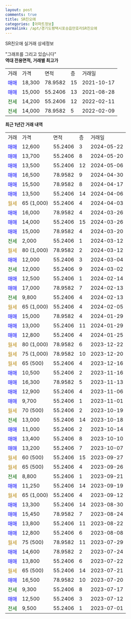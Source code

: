 ```yaml
---
layout: post
comments: true
title: SR친오애
categories: [아파트정보]
permalink: /apt/경기도평택시포승읍만호리SR친오애
---
```


SR친오애 실거래 상세정보

<script type="text/javascript">
  google.charts.load('current', {'packages':['line', 'corechart']});
  google.charts.setOnLoadCallback(drawChart);

  function drawChart() {
    var data = new google.visualization.DataTable();
    data.addColumn('date', '거래일');
    data.addColumn('number', "매매");
    data.addColumn('number', "전세");
    data.addColumn('number', "전매");

    data.addRows([[new Date(Date.parse("2024-05-22")), 12600, null, null], [new Date(Date.parse("2024-05-20")), 13700, null, null], [new Date(Date.parse("2024-05-06")), 13500, null, null], [new Date(Date.parse("2024-04-30")), 16500, null, null], [new Date(Date.parse("2024-04-17")), 15500, null, null], [new Date(Date.parse("2024-04-06")), 13500, null, null], [new Date(Date.parse("2024-04-03")), null, null, null], [new Date(Date.parse("2024-03-26")), 16000, null, null], [new Date(Date.parse("2024-03-26")), 14000, null, null], [new Date(Date.parse("2024-03-20")), 15000, null, null], [new Date(Date.parse("2024-03-12")), null, 2000, null], [new Date(Date.parse("2024-03-12")), null, null, null], [new Date(Date.parse("2024-03-04")), 12000, null, null], [new Date(Date.parse("2024-03-02")), null, 12000, null], [new Date(Date.parse("2024-02-14")), 12500, null, null], [new Date(Date.parse("2024-02-13")), 17000, null, null], [new Date(Date.parse("2024-02-13")), null, 9800, null], [new Date(Date.parse("2024-02-05")), null, null, null], [new Date(Date.parse("2024-01-29")), 15000, null, null], [new Date(Date.parse("2024-01-29")), 13000, null, null], [new Date(Date.parse("2024-01-25")), 12800, null, null], [new Date(Date.parse("2023-12-22")), null, null, null], [new Date(Date.parse("2023-12-20")), null, null, null], [new Date(Date.parse("2023-12-16")), null, null, null], [new Date(Date.parse("2023-11-16")), 10500, null, null], [new Date(Date.parse("2023-11-13")), 16300, null, null], [new Date(Date.parse("2023-11-06")), 12900, null, null], [new Date(Date.parse("2023-11-01")), 9700, null, null], [new Date(Date.parse("2023-10-19")), null, null, null], [new Date(Date.parse("2023-10-18")), null, 13000, null], [new Date(Date.parse("2023-10-14")), 11000, null, null], [new Date(Date.parse("2023-10-10")), 13400, null, null], [new Date(Date.parse("2023-10-07")), 13200, null, null], [new Date(Date.parse("2023-09-27")), null, null, null], [new Date(Date.parse("2023-09-26")), null, null, null], [new Date(Date.parse("2023-09-21")), null, 8800, null], [new Date(Date.parse("2023-09-19")), 11250, null, null], [new Date(Date.parse("2023-09-12")), null, null, null], [new Date(Date.parse("2023-08-30")), 13300, null, null], [new Date(Date.parse("2023-08-24")), 15450, null, null], [new Date(Date.parse("2023-08-22")), 13800, null, null], [new Date(Date.parse("2023-08-08")), 12800, null, null], [new Date(Date.parse("2023-07-29")), null, null, null], [new Date(Date.parse("2023-07-24")), 14600, null, null], [new Date(Date.parse("2023-07-22")), 13800, null, null], [new Date(Date.parse("2023-07-21")), null, null, null], [new Date(Date.parse("2023-07-20")), 16500, null, null], [new Date(Date.parse("2023-07-17")), null, 9300, null], [new Date(Date.parse("2023-07-12")), 12500, null, null], [new Date(Date.parse("2023-07-01")), null, 9500, null]]);

    var options = {
      hAxis: {
        format: 'yyyy/MM/dd'
      },    
      lineWidth: 0,
      pointsVisible: true,    
      title: '최근 1년간 유형별 실거래가 분포',
      legend: { position: 'bottom' }
    };

    var formatter = new google.visualization.NumberFormat({pattern:'###,###'} );
    formatter.format(data, 1);
    formatter.format(data, 2);
    
    setTimeout(function() {
        var chart = new google.visualization.LineChart(document.getElementById('columnchart_material'));
        chart.draw(data, (options));
        document.getElementById('loading').style.display = 'none';
    }, 200);
  }
</script>


<div id="loading" style="z-index:20; display: block; margin-left: 0px">"그래프를 그리고 있습니다"</div>
<div id="columnchart_material" style="width: 95%; margin-left: 0px; display: block"></div>
<!-- contents start -->
<b>역대 전용면적, 거래별 최고가</b>
<table class="sortable">
    <tr>
      <td>거래</td>
      <td>가격</td>
      <td>면적</td>
      <td>층</td>
      <td>거래일</td>
    </tr>
        <tr>
          <td><a style="color: blue">매매</a></td>
          <td>18,300</td>
          <td>78.9582</td>
          <td>15</td>
          <td>2021-10-17</td>
        </tr>            <tr>
          <td><a style="color: blue">매매</a></td>
          <td>15,000</td>
          <td>55.2406</td>
          <td>13</td>
          <td>2021-08-28</td>
        </tr>        
        <tr>
              <td><a style="color: darkgreen">전세</a></td>
              <td>14,200</td>
              <td>55.2406</td>
              <td>12</td>
              <td>2022-02-11</td>
            </tr>            <tr>
              <td><a style="color: darkgreen">전세</a></td>
              <td>14,000</td>
              <td>78.9582</td>
              <td>5</td>
              <td>2022-02-09</td>
            </tr>        
    
</table>

<b>최근 1년간 거래 내역</b>

<table class="sortable">
    <tr>
      <td>거래</td>
      <td>가격</td>
      <td>면적</td>
      <td>층</td>
      <td>거래일</td>
    </tr>
    <tr>
      <td><a style="color: blue">매매</a></td>
      <td>12,600</td>
      <td>55.2406</td>
      <td>3</td>
      <td>2024-05-22</td>
    </tr>          <tr>
      <td><a style="color: blue">매매</a></td>
      <td>13,700</td>
      <td>55.2406</td>
      <td>8</td>
      <td>2024-05-20</td>
    </tr>          <tr>
      <td><a style="color: blue">매매</a></td>
      <td>13,500</td>
      <td>55.2406</td>
      <td>12</td>
      <td>2024-05-06</td>
    </tr>          <tr>
      <td><a style="color: blue">매매</a></td>
      <td>16,500</td>
      <td>78.9582</td>
      <td>9</td>
      <td>2024-04-30</td>
    </tr>          <tr>
      <td><a style="color: blue">매매</a></td>
      <td>15,500</td>
      <td>78.9582</td>
      <td>8</td>
      <td>2024-04-17</td>
    </tr>          <tr>
      <td><a style="color: blue">매매</a></td>
      <td>13,500</td>
      <td>55.2406</td>
      <td>14</td>
      <td>2024-04-06</td>
    </tr>          <tr>
      <td><a style="color: darkgoldenrod">월세</a></td>
      <td>65 (1,000)</td>
      <td>55.2406</td>
      <td>4</td>
      <td>2024-04-03</td>
    </tr>          <tr>
      <td><a style="color: blue">매매</a></td>
      <td>16,000</td>
      <td>78.9582</td>
      <td>4</td>
      <td>2024-03-26</td>
    </tr>          <tr>
      <td><a style="color: blue">매매</a></td>
      <td>14,000</td>
      <td>55.2406</td>
      <td>15</td>
      <td>2024-03-26</td>
    </tr>          <tr>
      <td><a style="color: blue">매매</a></td>
      <td>15,000</td>
      <td>78.9582</td>
      <td>4</td>
      <td>2024-03-20</td>
    </tr>          <tr>
      <td><a style="color: darkgreen">전세</a></td>
      <td>2,000</td>
      <td>55.2406</td>
      <td>1</td>
      <td>2024-03-12</td>
    </tr>          <tr>
      <td><a style="color: darkgoldenrod">월세</a></td>
      <td>80 (1,000)</td>
      <td>78.9582</td>
      <td>2</td>
      <td>2024-03-12</td>
    </tr>          <tr>
      <td><a style="color: blue">매매</a></td>
      <td>12,000</td>
      <td>55.2406</td>
      <td>3</td>
      <td>2024-03-04</td>
    </tr>          <tr>
      <td><a style="color: darkgreen">전세</a></td>
      <td>12,000</td>
      <td>55.2406</td>
      <td>9</td>
      <td>2024-03-02</td>
    </tr>          <tr>
      <td><a style="color: blue">매매</a></td>
      <td>12,500</td>
      <td>55.2406</td>
      <td>1</td>
      <td>2024-02-14</td>
    </tr>          <tr>
      <td><a style="color: blue">매매</a></td>
      <td>17,000</td>
      <td>78.9582</td>
      <td>7</td>
      <td>2024-02-13</td>
    </tr>          <tr>
      <td><a style="color: darkgreen">전세</a></td>
      <td>9,800</td>
      <td>55.2406</td>
      <td>4</td>
      <td>2024-02-13</td>
    </tr>          <tr>
      <td><a style="color: darkgoldenrod">월세</a></td>
      <td>65 (1,000)</td>
      <td>55.2406</td>
      <td>4</td>
      <td>2024-02-05</td>
    </tr>          <tr>
      <td><a style="color: blue">매매</a></td>
      <td>15,000</td>
      <td>78.9582</td>
      <td>4</td>
      <td>2024-01-29</td>
    </tr>          <tr>
      <td><a style="color: blue">매매</a></td>
      <td>13,000</td>
      <td>55.2406</td>
      <td>11</td>
      <td>2024-01-29</td>
    </tr>          <tr>
      <td><a style="color: blue">매매</a></td>
      <td>12,800</td>
      <td>55.2406</td>
      <td>4</td>
      <td>2024-01-25</td>
    </tr>          <tr>
      <td><a style="color: darkgoldenrod">월세</a></td>
      <td>80 (1,000)</td>
      <td>78.9582</td>
      <td>6</td>
      <td>2023-12-22</td>
    </tr>          <tr>
      <td><a style="color: darkgoldenrod">월세</a></td>
      <td>75 (1,000)</td>
      <td>78.9582</td>
      <td>10</td>
      <td>2023-12-20</td>
    </tr>          <tr>
      <td><a style="color: darkgoldenrod">월세</a></td>
      <td>65 (500)</td>
      <td>55.2406</td>
      <td>4</td>
      <td>2023-12-16</td>
    </tr>          <tr>
      <td><a style="color: blue">매매</a></td>
      <td>10,500</td>
      <td>55.2406</td>
      <td>2</td>
      <td>2023-11-16</td>
    </tr>          <tr>
      <td><a style="color: blue">매매</a></td>
      <td>16,300</td>
      <td>78.9582</td>
      <td>5</td>
      <td>2023-11-13</td>
    </tr>          <tr>
      <td><a style="color: blue">매매</a></td>
      <td>12,900</td>
      <td>55.2406</td>
      <td>4</td>
      <td>2023-11-06</td>
    </tr>          <tr>
      <td><a style="color: blue">매매</a></td>
      <td>9,700</td>
      <td>55.2406</td>
      <td>1</td>
      <td>2023-11-01</td>
    </tr>          <tr>
      <td><a style="color: darkgoldenrod">월세</a></td>
      <td>70 (500)</td>
      <td>55.2406</td>
      <td>2</td>
      <td>2023-10-19</td>
    </tr>          <tr>
      <td><a style="color: darkgreen">전세</a></td>
      <td>13,000</td>
      <td>55.2406</td>
      <td>14</td>
      <td>2023-10-18</td>
    </tr>          <tr>
      <td><a style="color: blue">매매</a></td>
      <td>11,000</td>
      <td>55.2406</td>
      <td>2</td>
      <td>2023-10-14</td>
    </tr>          <tr>
      <td><a style="color: blue">매매</a></td>
      <td>13,400</td>
      <td>55.2406</td>
      <td>8</td>
      <td>2023-10-10</td>
    </tr>          <tr>
      <td><a style="color: blue">매매</a></td>
      <td>13,200</td>
      <td>55.2406</td>
      <td>7</td>
      <td>2023-10-07</td>
    </tr>          <tr>
      <td><a style="color: darkgoldenrod">월세</a></td>
      <td>60 (500)</td>
      <td>55.2406</td>
      <td>15</td>
      <td>2023-09-27</td>
    </tr>          <tr>
      <td><a style="color: darkgoldenrod">월세</a></td>
      <td>65 (500)</td>
      <td>55.2406</td>
      <td>4</td>
      <td>2023-09-26</td>
    </tr>          <tr>
      <td><a style="color: darkgreen">전세</a></td>
      <td>8,800</td>
      <td>55.2406</td>
      <td>1</td>
      <td>2023-09-21</td>
    </tr>          <tr>
      <td><a style="color: blue">매매</a></td>
      <td>11,250</td>
      <td>55.2406</td>
      <td>14</td>
      <td>2023-09-19</td>
    </tr>          <tr>
      <td><a style="color: darkgoldenrod">월세</a></td>
      <td>65 (1,000)</td>
      <td>55.2406</td>
      <td>4</td>
      <td>2023-09-12</td>
    </tr>          <tr>
      <td><a style="color: blue">매매</a></td>
      <td>13,300</td>
      <td>55.2406</td>
      <td>14</td>
      <td>2023-08-30</td>
    </tr>          <tr>
      <td><a style="color: blue">매매</a></td>
      <td>15,450</td>
      <td>78.9582</td>
      <td>7</td>
      <td>2023-08-24</td>
    </tr>          <tr>
      <td><a style="color: blue">매매</a></td>
      <td>13,800</td>
      <td>55.2406</td>
      <td>11</td>
      <td>2023-08-22</td>
    </tr>          <tr>
      <td><a style="color: blue">매매</a></td>
      <td>12,800</td>
      <td>55.2406</td>
      <td>6</td>
      <td>2023-08-08</td>
    </tr>          <tr>
      <td><a style="color: darkgoldenrod">월세</a></td>
      <td>75 (500)</td>
      <td>78.9582</td>
      <td>11</td>
      <td>2023-07-29</td>
    </tr>          <tr>
      <td><a style="color: blue">매매</a></td>
      <td>14,600</td>
      <td>78.9582</td>
      <td>2</td>
      <td>2023-07-24</td>
    </tr>          <tr>
      <td><a style="color: blue">매매</a></td>
      <td>13,800</td>
      <td>55.2406</td>
      <td>6</td>
      <td>2023-07-22</td>
    </tr>          <tr>
      <td><a style="color: darkgoldenrod">월세</a></td>
      <td>65 (500)</td>
      <td>55.2406</td>
      <td>14</td>
      <td>2023-07-21</td>
    </tr>          <tr>
      <td><a style="color: blue">매매</a></td>
      <td>16,500</td>
      <td>78.9582</td>
      <td>10</td>
      <td>2023-07-20</td>
    </tr>          <tr>
      <td><a style="color: darkgreen">전세</a></td>
      <td>9,300</td>
      <td>55.2406</td>
      <td>8</td>
      <td>2023-07-17</td>
    </tr>          <tr>
      <td><a style="color: blue">매매</a></td>
      <td>12,500</td>
      <td>55.2406</td>
      <td>3</td>
      <td>2023-07-12</td>
    </tr>          <tr>
      <td><a style="color: darkgreen">전세</a></td>
      <td>9,500</td>
      <td>55.2406</td>
      <td>1</td>
      <td>2023-07-01</td>
    </tr>      </table>
<!-- contents end -->    

